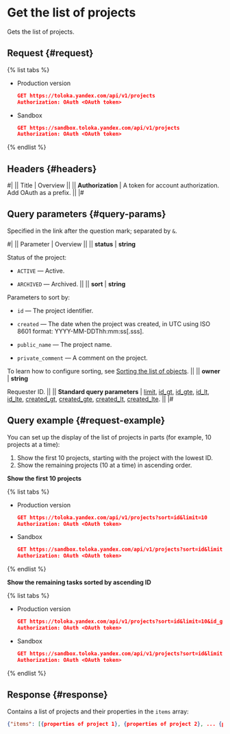 # Get the list of projects

Gets the list of projects.

## Request {#request}

{% list tabs %}

- Production version

	```json
	GET https://toloka.yandex.com/api/v1/projects
	Authorization: OAuth <OAuth token>
	```

- Sandbox

	```json
	GET https://sandbox.toloka.yandex.com/api/v1/projects
	Authorization: OAuth <OAuth token>
	```

{% endlist %}

## Headers {#headers}

#|
|| Title | Overview ||
|| **Authorization** | A token for account authorization. Add OAuth as a prefix. ||
|#

## Query parameters {#query-params}

Specified in the link after the question mark; separated by `&`.

#|
|| Parameter | Overview ||
|| **status** | **string**

Status of the project:

- `ACTIVE` — Active.
    
- `ARCHIVED` — Archived. ||
|| **sort** | **string**

Parameters to sort by:

- `id` — The project identifier.
    
- `created` — The date when the project was created, in UTC using ISO 8601 format: YYYY-MM-DDThh:mm:ss[.sss].
    
- `public_name` — The project name.
    
- `private_comment` — A comment on the project.
    

To learn how to configure sorting, see [Sorting the list of objects](sorting.md). ||
|| **owner** | **string**

Requester ID. ||
|| **Standard query parameters** | 
[limit](./standard-query-parameters.md#limit), [id_gt](./standard-query-parameters.md#id_gt), [id_gte](./standard-query-parameters.md#id_gte), [id_lt](./standard-query-parameters.md#id_lt), [id_lte](./standard-query-parameters.md#id_lte), [created_gt](./standard-query-parameters.md#created_gt), [created_gte](./standard-query-parameters.md#created_gte), [created_lt](./standard-query-parameters.md#created_lt), [created_lte](./standard-query-parameters.md#created_lte). || 
|#



## Query example {#request-example}

You can set up the display of the list of projects in parts (for example, 10 projects at a time):

1. Show the first 10 projects, starting with the project with the lowest ID.
1. Show the remaining projects (10 at a time) in ascending order.

**Show the first 10 projects**

{% list tabs %}

- Production version

	```json
	GET https://toloka.yandex.com/api/v1/projects?sort=id&limit=10
	Authorization: OAuth <OAuth token>
	```

- Sandbox

	```json
	GET https://sandbox.toloka.yandex.com/api/v1/projects?sort=id&limit=10
	Authorization: OAuth <OAuth token>
	```

{% endlist %}

**Show the remaining tasks sorted by ascending ID**

{% list tabs %}

- Production version

	```json
	GET https://toloka.yandex.com/api/v1/projects?sort=id&limit=10&id_gt=<ID of the last project from the previous response>
	Authorization: OAuth <OAuth token>
	```

- Sandbox

	```json
	GET https://sandbox.toloka.yandex.com/api/v1/projects?sort=id&limit=10&id_gt=<id of the last project from the previous response>
	Authorization: OAuth <OAuth token>
	```

{% endlist %}

## Response {#response}

Contains a list of projects and their properties in the `items` array:

```json
{"items": [{properties of project 1}, {properties of project 2}, ... {properties of project n}], "has_more": false}
```


